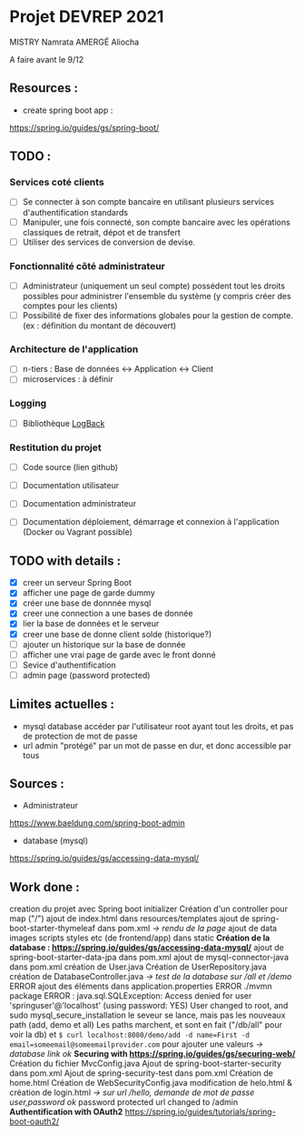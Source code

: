 # Projet DEVREP 2021

MISTRY Namrata
AMERGÉ Aliocha

A faire avant le 9/12

## Resources :

- create spring boot app :

https://spring.io/guides/gs/spring-boot/



## TODO : 

### Services coté clients

- [ ] Se connecter à son compte bancaire en utilisant plusieurs services d'authentification standards
- [ ] Manipuler, une fois connecté, son compte bancaire avec les opérations classiques de retrait, dépot et de transfert
- [ ] Utiliser des services de conversion de devise.

### Fonctionnalité côté administrateur

- [ ] Administrateur (uniquement un seul compte) possédent tout les droits possibles pour administrer l'ensemble du système (y compris créer des comptes pour les clients)
- [ ] Possibilité de fixer des informations globales pour la gestion de compte. (ex : définition du montant de découvert)

### Architecture de l'application

- [ ] n-tiers : Base de données <-> Application <-> Client
- [ ] microservices : à définir

### Logging

- [ ] Bibliothèque [LogBack](http://logback.qos.ch/index.html)

### Restitution du projet

- [ ] Code source (lien github)
- [ ] Documentation utilisateur
- [ ] Documentation administrateur
- [ ] Documentation déploiement, démarrage et connexion à l'application (Docker ou Vagrant possible)


## TODO with details :

- [x] creer un serveur Spring Boot
- [x] afficher une page de garde dummy
- [x] créer une base de donnnée mysql
- [x] creer une connection a une bases de donnée
- [x] lier la base de données et le serveur
- [x] creer une base de donne client solde (historique?)
- [ ] ajouter un historique sur la base de donnée
- [ ] afficher une vrai page de garde avec le front donné
- [ ] Sevice d'authentification
- [ ] admin page (password protected)

## Limites actuelles :

- mysql database accéder par l'utilisateur root ayant tout les droits, et pas de protection de mot de passe
- url admin "protégé" par un mot de passe en dur, et donc accessible par tous




## Sources : 

- Administrateur 

https://www.baeldung.com/spring-boot-admin

- database (mysql)

https://spring.io/guides/gs/accessing-data-mysql/


## Work done :

creation du projet avec Spring boot initializer
Création d'un controller pour map ("/")
ajout de index.html dans resources/templates
ajout de spring-boot-starter-thymeleaf dans pom.xml
*-> rendu de la page*
ajout de data images scripts styles etc (de frontend/app) dans static
**Création de la database : https://spring.io/guides/gs/accessing-data-mysql/**
ajout de spring-boot-starter-data-jpa dans pom.xml
ajout de mysql-connector-java dans pom.xml
création de User.java
Création de UserRepository.java
création de DatabaseController.java
*-> test de la database sur /all et /demo*
ERROR
ajout des éléments dans application.properties
ERROR
./mvmn package
ERROR : java.sql.SQLException: Access denied for user 'springuser'@'localhost' (using password: YES)
User changed to root, and sudo mysql_secure_installation
le seveur se lance, mais pas les nouveaux path (add, demo et all)
Les paths marchent, et sont en fait ("/db/all" pour voir la db)
et `$ curl localhost:8080/demo/add -d name=First -d email=someemail@someemailprovider.com`
pour ajouter une valeurs
*-> database link ok*
**Securing with https://spring.io/guides/gs/securing-web/**
Création du fichier MvcConfig.java
Ajout de spring-boot-starter-security dans pom.xml
Ajout de spring-security-test dans pom.xml
Création de home.html
Création de WebSecurityConfig.java
modification de helo.html & création de login.html
*-> sur url /hello, demande de mot de passe user,password ok*
password protected url changed to /admin
**Authentification with OAuth2**
https://spring.io/guides/tutorials/spring-boot-oauth2/
 
